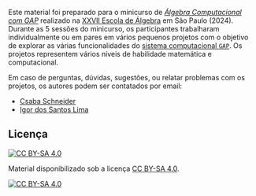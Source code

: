 Este material foi preparado para o minicurso de [*Álgebra Computacional com GAP*](schcs.github.io/MiniCursoGAP) realizado na [XXVII Escola de Álgebra](https://algebra2024.ime.usp.br/index.php) em São Paulo (2024). Durante as 5 sessões do minicurso, os participantes trabalharam individualmente ou em pares em vários pequenos projetos com o objetivo de explorar as várias funcionalidades do [sistema computacional `GAP`](www.gap-system.org). Os projetos representem vários níveis de habilidade matemática e computacional.



Em caso de perguntas, dúvidas, sugestões, ou relatar problemas com os projetos, os autores podem ser contatados por email:

- [Csaba Schneider](http://schcs.github.io/WP) 
- [Igor dos Santos Lima](https://mat.unb.br/index.php/pessoas/docentes/29-igor-dos-santos-lima)

## Licença 

[![CC BY-SA 4.0][cc-by-sa-shield]][cc-by-sa]

Material disponibilizado sob a licença
[CC BY-SA 4.0][cc-by-sa].

[![CC BY-SA 4.0][cc-by-sa-image]][cc-by-sa]

[cc-by-sa]: http://creativecommons.org/licenses/by-sa/4.0/
[cc-by-sa-image]: https://licensebuttons.net/l/by-sa/4.0/88x31.png
[cc-by-sa-shield]: https://img.shields.io/badge/License-CC%20BY--SA%204.0-lightgrey.svg
